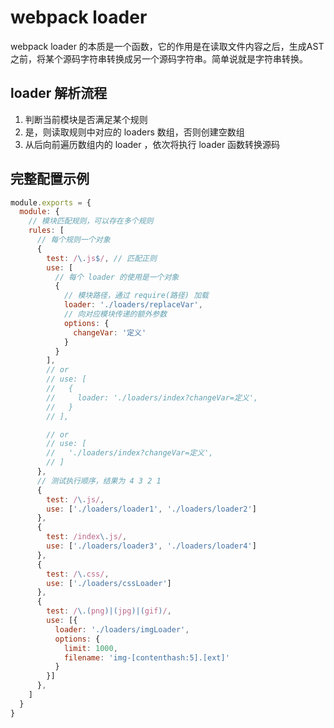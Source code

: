 # webpack loader
webpack loader 的本质是一个函数，它的作用是在读取文件内容之后，生成AST之前，将某个源码字符串转换成另一个源码字符串。简单说就是字符串转换。

## loader 解析流程
1. 判断当前模块是否满足某个规则
2. 是，则读取规则中对应的 loaders 数组，否则创建空数组
3. 从后向前遍历数组内的 loader ，依次将执行 loader 函数转换源码

## 完整配置示例
```js
module.exports = {
  module: {
    // 模块匹配规则，可以存在多个规则
    rules: [
      // 每个规则一个对象
      { 
        test: /\.js$/, // 匹配正则
        use: [
          // 每个 loader 的使用是一个对象
          { 
            // 模块路径，通过 require(路径) 加载
            loader: './loaders/replaceVar',
            // 向对应模块传递的额外参数
            options: {
              changeVar: '定义'
            }
          }
        ],
        // or
        // use: [
        //   { 
        //     loader: './loaders/index?changeVar=定义',
        //   }
        // ],

        // or 
        // use: [
        //   './loaders/index?changeVar=定义',
        // ]
      },
      // 测试执行顺序，结果为 4 3 2 1
      {
        test: /\.js/,
        use: ['./loaders/loader1', './loaders/loader2']
      },
      {
        test: /index\.js/,
        use: ['./loaders/loader3', './loaders/loader4']
      },
      {
        test: /\.css/,
        use: ['./loaders/cssLoader']
      },
      {
        test: /\.(png)|(jpg)|(gif)/,
        use: [{
          loader: './loaders/imgLoader',
          options: {
            limit: 1000,
            filename: 'img-[contenthash:5].[ext]'
          }
        }]
      },
    ]
  }
}
```